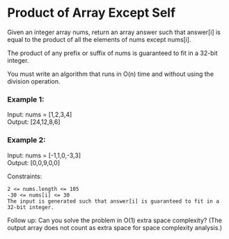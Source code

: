 # Product of Array Except Self

Given an integer array nums, return an array answer such that answer[i] is equal to the product of all the elements of nums except nums[i].

The product of any prefix or suffix of nums is guaranteed to fit in a 32-bit integer.

You must write an algorithm that runs in O(n) time and without using the division operation.

### Example 1:

Input: nums = [1,2,3,4] </br>
Output: [24,12,8,6]

### Example 2:

Input: nums = [-1,1,0,-3,3] </br>
Output: [0,0,9,0,0]

Constraints:

    2 <= nums.length <= 105
    -30 <= nums[i] <= 30
    The input is generated such that answer[i] is guaranteed to fit in a 32-bit integer.

Follow up: Can you solve the problem in O(1) extra space complexity? (The output array does not count as extra space for space complexity analysis.)

